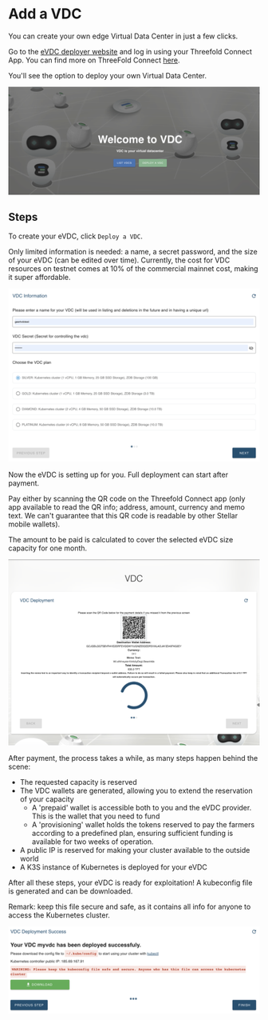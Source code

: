 # Add a VDC

You can create your own edge Virtual Data Center in just a few clicks.

Go to the [eVDC deployer website](https://vdc.testnet.grid.tf) and log in using your Threefold Connect App. 
You can find more on ThreeFold Connect [here](https://threefold.io/info/sdk#/threefold__threefold_connect).

You'll see the option to deploy your own Virtual Data Center.

![](img/00_vdc_homepage.png ':size=600') 

## Steps

To create your eVDC, click `Deploy a VDC`.

Only limited information is needed: a name, a secret password, and the size of your eVDC (can be edited over time).  Currently, the cost for VDC resources on testnet comes at 10% of the commercial mainnet cost, making it super affordable.

![](img/01_vdc_selection.png ':size=600')

Now the eVDC is setting up for you.
Full deployment can start after payment.

Pay either by scanning the QR code on the Threefold Connect app (only app available to read the QR info; address, amount, currency and memo text. We can't guarantee that this QR code is readable by other Stellar mobile wallets). 

The amount to be paid is calculated to cover the selected eVDC size capacity for one month.

![](img/02_vdc_payment2.png ':size=600')

After payment, the process takes a while, as many steps happen behind the scene:

- The requested capacity is reserved
- The VDC wallets are generated, allowing you to extend the reservation of your capacity
  - A 'prepaid' wallet is accessible both to you and the eVDC provider. This is the wallet that you need to fund
  - A 'provisioning' wallet holds the tokens reserved to pay the farmers according to a predefined plan, ensuring sufficient funding is available for two weeks of operation.
- A public IP is reserved for making your cluster available to the outside world
- A K3S instance of Kubernetes is deployed for your eVDC

After all these steps, your eVDC is ready for exploitation!
A kubeconfig file is generated and can be downloaded.

Remark: keep this file secure and safe, as it contains all info for anyone to access the Kubernetes cluster.

![](img/08_vdc_deploy_success2.png ':size=600')
